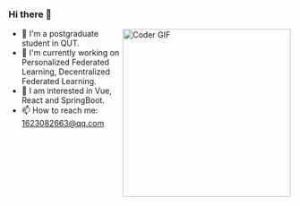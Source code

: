 ### Hi there 👋

<img align="right" src="https://media.giphy.com/media/SWoSkN6DxTszqIKEqv/giphy.gif" alt="Coder GIF" width="300">

 - 🤖 I'm a postgraduate student in QUT.
 - 🌱 I'm currently working on Personalized Federated Learning, Decentralized Federated Learning.
 - 👀 I am interested in Vue, React and SpringBoot.
 - 📫 How to reach me: 1623082663@qq.com



<!--
**HongdaChen/HongdaChen** is a ✨ _special_ ✨ repository because its `README.md` (this file) appears on your GitHub profile.
<img align="right" src="https://github-readme-stats.vercel.app/api/pin/?username=Luck12138&repo=Luck12138.github.io&theme=buefy" />
<img align="right" src="https://github-readme-stats.vercel.app/api?username=Luck12138&show_icons=true&count_private=true&theme=transparent" />
Here are some ideas to get you started:

- 🔭 I’m currently working on ...
- 🌱 I’m currently learning ...
- 👯 I’m looking to collaborate on ...
- 🤔 I’m looking for help with ...
- 💬 Ask me about ...
- 📫 How to reach me: ...
- 😄 Pronouns: ...
- ⚡ Fun fact: ...
[![Top Langs]<img align="right" src="https://github-readme-stats.vercel.app/api?username=Luck12138&show_icons=true&count_private=true&theme=transparent">
-->

